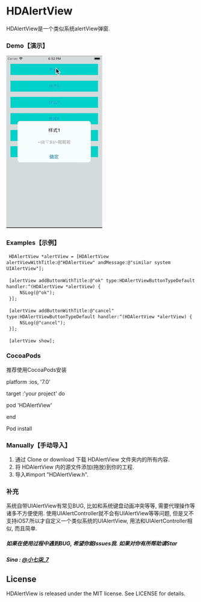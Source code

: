 # HDAlertView

HDAlertView是一个类似系统alertView弹窗.
### Demo【演示】
![演示](https://github.com/Bruce-7/HDAlertView/blob/master/Images/HDAlertViewDemo.gif)

### Examples【示例】

```
 HDAlertView *alertView = [HDAlertView alertViewWithTitle:@"HDAlertView" andMessage:@"similar system UIAlertView"];

 [alertView addButtonWithTitle:@"ok" type:HDAlertViewButtonTypeDefault handler:^(HDAlertView *alertView) {
     NSLog(@"ok");
 }];

 [alertView addButtonWithTitle:@"cancel" type:HDAlertViewButtonTypeDefault handler:^(HDAlertView *alertView) {
     NSLog(@"cancel");
 }];

 [alertView show];

```


### CocoaPods

推荐使用CocoaPods安装

platform :ios, '7.0'

target :'your project' do

pod 'HDAlertView'

end

Pod install

### Manually【手动导入】
1. 通过 Clone or download 下载 HDAlertView 文件夹内的所有内容.
2. 将 HDAlertView 内的源文件添加(拖放)到你的工程.
3. 导入#import "HDAlertView.h".

### 补充
系统自带UIAlertView有常见BUG, 比如和系统键盘动画冲突等等, 需要代理操作等诸多不方便使用. 使用UIAlertController就不会有UIAlertView等等问题, 但是又不支持iOS7.所以才自定义一个类似系统的UIAlertView, 用法和UIAlertController相似, 而且简单.

##### 如果在使用过程中遇到BUG, 希望你能Issues我. 如果对你有所帮助请Star
##### Sina : [@小七柒_7](http://weibo.com/5671953891)

## License

HDAlertView is released under the MIT license. See LICENSE for details.

